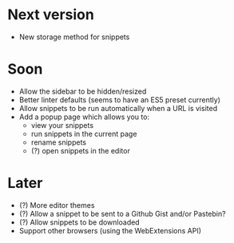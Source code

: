 # Next version

* New storage method for snippets

# Soon

* Allow the sidebar to be hidden/resized
* Better linter defaults (seems to have an ES5 preset currently)
* Allow snippets to be run automatically when a URL is visited
* Add a popup page which allows you to:
  * view your snippets
  * run snippets in the current page
  * rename snippets
  * (?) open snippets in the editor

# Later

* (?) More editor themes
* (?) Allow a snippet to be sent to a Github Gist and/or Pastebin?
* (?) Allow snippets to be downloaded
* Support other browsers (using the WebExtensions API)
